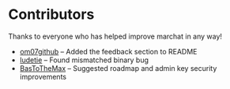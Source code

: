 # Contributors

Thanks to everyone who has helped improve marchat in any way!  

- [om07github](https://github.com/om07github) – Added the feedback section to README  
- [ludetie](https://github.com/ludetie) – Found mismatched binary bug  
- [BasToTheMax](https://github.com/BasToTheMax) – Suggested roadmap and admin key security improvements
